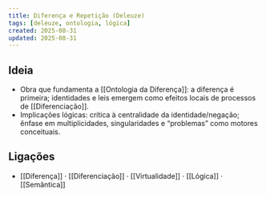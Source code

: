 ```yaml
---
title: Diferença e Repetição (Deleuze)
tags: [deleuze, ontologia, lógica]
created: 2025-08-31
updated: 2025-08-31
---
```


## Ideia
- Obra que fundamenta a [[Ontologia da Diferença]]: a diferença é primeira; identidades e leis emergem como efeitos locais de processos de [[Diferenciação]].
- Implicações lógicas: crítica à centralidade da identidade/negação; ênfase em multiplicidades, singularidades e “problemas” como motores conceituais.

## Ligações
- [[Diferença]] · [[Diferenciação]] · [[Virtualidade]] · [[Lógica]] · [[Semântica]]


